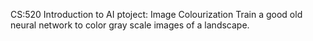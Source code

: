 CS:520 Introduction to AI ptoject: Image Colourization
Train a good old neural network to color gray scale images of a landscape.
